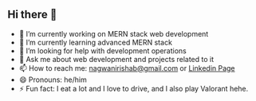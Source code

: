 ## Hi there 👋

- 🔭 I’m currently working on MERN stack web development
- 🌱 I’m currently learning advanced MERN stack
- 🤔 I’m looking for help with development operations
- 💬 Ask me about web development and projects related to it
- 📫 How to reach me: <a href="mailto:nagwanirishab@gmail.com">nagwanirishab@gmail.com</a> or <a href="http://www.linkedin.com/in/rishab-nagwani-53a37628a">Linkedin Page<a/>
- 😄 Pronouns: he/him
- ⚡ Fun fact: I eat a lot and I love to drive, and I also play Valorant hehe.

